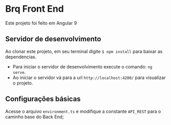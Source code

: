 # Brq Front End
Este projeto foi feito em Angular 9

## Servidor de desenvolvimento

Ao clonar este projeto, em seu terminal digite `$ npm install` para baixar as dependencias.

- Para iniciar o servidor de desenvolvimento execute o comando: `ng serve`.
- Ao iniciar o servidor vá para a url `http://localhost:4200/` para visualizar o projeto.

## Configurações básicas

Acesse o arquivo `environment.ts` e modifique a constante `API_REST` para o caminho base do Back End;